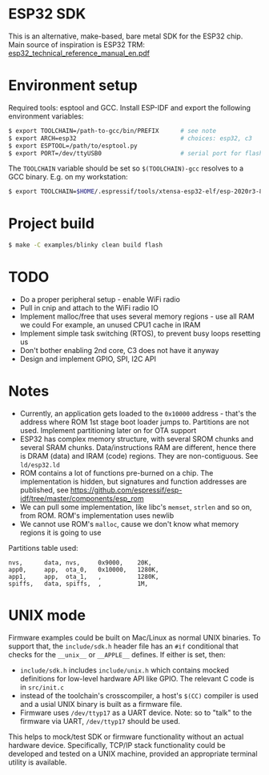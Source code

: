 # ESP32 SDK

This is an alternative, make-based, bare metal SDK for the ESP32 chip.
Main source of inspiration is ESP32 TRM:
[esp32_technical_reference_manual_en.pdf](https://www.espressif.com/sites/default/files/documentation/esp32_technical_reference_manual_en.pdf)

# Environment setup

Required tools: esptool and GCC. Install ESP-IDF and export the following
environment variables:

```sh
$ export TOOLCHAIN=/path-to-gcc/bin/PREFIX      # see note
$ export ARCH=esp32                             # choices: esp32, c3
$ export ESPTOOL=/path/to/esptool.py
$ export PORT=/dev/ttyUSB0                      # serial port for flashing
```

The `TOOLCHAIN` variable should be set so `$(TOOLCHAIN)-gcc` resolves to a
GCC binary.  E.g. on my workstation:

```sh
$ export TOOLCHAIN=$HOME/.espressif/tools/xtensa-esp32-elf/esp-2020r3-8.4.0/xtensa-esp32-elf/bin/xtensa-esp32-elf
```

# Project build

```sh
$ make -C examples/blinky clean build flash
```

# TODO

- Do a proper peripheral setup - enable WiFi radio
- Pull in cnip and attach to the WiFi radio IO
- Implement malloc/free that uses several memory regions - use all RAM we could
  For example, an unused CPU1 cache in IRAM
- Implement simple task switching (RTOS), to prevent busy loops resetting us
- Don't bother enabling 2nd core, C3 does not have it anyway
- Design and implement GPIO, SPI, I2C API

# Notes

- Currently, an application gets loaded to the `0x10000` address - that's
  the address where ROM 1st stage boot loader jumps to. Partitions are not
  used. Implement partitioning later on for OTA support
- ESP32 has complex memory structure, with several SROM chunks and several
  SRAM chunks. Data/instructions RAM are different, hence there is DRAM (data)
  and IRAM (code) regions. They are non-contiguous. See `ld/esp32.ld`
- ROM contains a lot of functions pre-burned on a chip. The implementation
  is hidden, but signatures and function addresses are published,
  see https://github.com/espressif/esp-idf/tree/master/components/esp_rom
- We can pull some implementation, like libc's `memset`, `strlen` and so
  on, from ROM. ROM's implementation uses newlib
- We cannot use ROM's `malloc`, cause we don't know what memory regions
  it is going to use

Partitions table used:
```csv
nvs,      data, nvs,     0x9000,    20K,
app0,     app,  ota_0,   0x10000,   1280K,
app1,     app,  ota_1,   ,          1280K,
spiffs,   data, spiffs,  ,          1M,
```

# UNIX mode

Firmware examples could be built on Mac/Linux as normal UNIX binaries. To
support that, the `include/sdk.h` header file has an `#if` conditional
that checks for the `__unix__` or `__APPLE__` defines. If either is set, then:

- `include/sdk.h` includes `include/unix.h` which contains mocked definitions
  for low-level hardware API like GPIO. The relevant C code is in
  `src/init.c`
- instead of the toolchain's crosscompiler, a host's `$(CC)` compiler is used
  and a usial UNIX binary is built as a firmware file.
- Firmware uses `/dev/ttyp17` as a UART device. Note: so to "talk" to the
  firmware via UART, `/dev/ttyp17` should be used.

This helps to mock/test SDK or firmware functionality without an actual
hardware device. Specifically, TCP/IP stack functionality could be developed
and tested on a UNIX machine, provided an appropriate terminal utility
is available.

